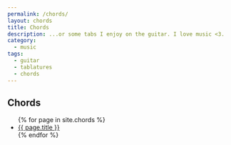 ```yaml
---
permalink: /chords/
layout: chords
title: Chords
description: ...or some tabs I enjoy on the guitar. I love music <3.
category:
  - music
tags:
  - guitar
  - tablatures
  - chords
---
```


## Chords

<ul>
  {% for page in site.chords %}
  <li>
      <a href="{{ page.url }}">{{ page.title }}</a>
  </li>
  {% endfor %}
</ul>
